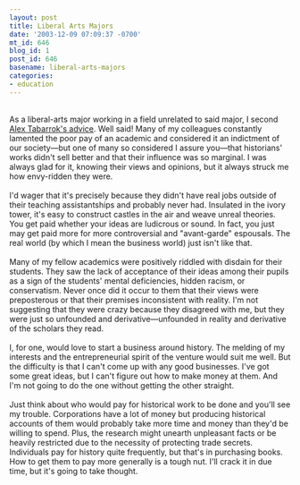 ```yaml
---
layout: post
title: Liberal Arts Majors
date: '2003-12-09 07:09:37 -0700'
mt_id: 646
blog_id: 1
post_id: 646
basename: liberal-arts-majors
categories:
- education
---
```

<br />As a liberal-arts major working in a field unrelated to said major, I second <a href="http://www.marginalrevolution.com/marginalrevolution/2003/12/advise_to_a_lib.html">Alex Tabarrok's advice</a>. Well said! Many of my colleagues constantly lamented the poor pay of an academic and considered it an indictment of our society&#x2014;but one of many so considered I assure you&#x2014;that historians' works didn't sell better and that their influence was so marginal. I was always glad for it, knowing their views and opinions, but it always struck me how envy-ridden they were.<br /><br />I'd wager that it's precisely because they didn't have real jobs outside of their teaching assistantships and probably never had. Insulated in the ivory tower, it's easy to construct castles in the air and weave unreal theories. You get paid whether your ideas are ludicrous or sound. In fact, you just may get paid more for more controversial and "avant-garde" espousals. The real world (by which I mean the business world) just isn't like that.<br /><br />Many of my fellow academics were positively riddled with disdain for their students. They saw the lack of acceptance of their ideas among their pupils as a sign of the students' mental deficiencies, hidden racism, or conservatism. Never once did it occur to them that their views were preposterous or that their premises inconsistent with reality. I'm not suggesting that they were crazy because they disagreed with me, but they were just so unfounded and derivative&#x2014;unfounded in reality and derivative of the scholars they read.<br /><br />I, for one, would love to start a business around history. The melding of my interests and the entrepreneurial spirit of the venture would suit me well. But the difficulty is that I can't come up with any good businesses. I've got some great ideas, but I can't figure out how to make money at them. And I'm not going to do the one without getting the other straight.<br /><br />Just think about who would pay for historical work to be done and you'll see my trouble. Corporations have a lot of money but producing historical accounts of them would probably take more time and money than they'd be willing to spend. Plus, the research might unearth unpleasant facts or be heavily restricted due to the necessity of protecting trade secrets. Individuals pay for history quite frequently, but that's in purchasing books. How to get them to pay more generally is a tough nut. I'll crack it in due time, but it's going to take thought.<br /><br /><br />
